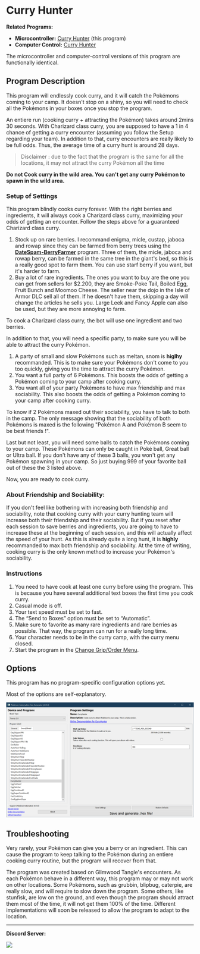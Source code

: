 # Curry Hunter

**Related Programs:**
- **Microcontroller:** [Curry Hunter](https://github.com/PokemonAutomation/Microcontroller/blob/master/Wiki/Programs/PokemonSwSh/CurryHunter.md) (this program)
- **Computer Control:** [Curry Hunter](https://github.com/PokemonAutomation/ComputerControl/blob/master/Wiki/Programs/PokemonSwSh/CurryHunter.md)

The microcontroller and computer-control versions of this program are functionally identical.


## Program Description

This program will endlessly cook curry, and it will catch the Pokémons coming to your camp. It doesn't stop on a shiny, so you will need to check all the Pokémons in your boxes once you stop the program.

An entiere run (cooking curry + attracting the Pokémon) takes around 2mins 30 seconds. With Charizard class curry, you are supposed to have a 1 in 4 chance of getting a curry encounter (assuming you follow the Setup regarding your team). In addition to that, curry encounters are really likely to be full odds. Thus, the average time of a curry hunt is around 28 days.

>Disclaimer : due to the fact that the program is the same for all the locations, it may not attract the curry Pokémon all the time

**Do not Cook curry in the wild area. You can't get any curry Pokémon to spawn in the wild area.**


### Setup of Settings

This program blindly cooks curry forever. With the right berries and ingredients, it will always cook a Charizard class curry, maximizing your odds of getting an encounter. Follow the steps above for a guaranteed Charizard class curry.

1. Stock up on rare berries. I recommand enigma, micle, custap, jaboca and rowap since they can be farmed from berry trees using the [**DateSpam-BerryFarmer**](DateSpam-BerryFarmer.md) program. Three of them, the micle, jaboca and rowap berry, can be farmed in the same tree in the giant's bed, so this is a really good spot to farm them. You can use starf berry if you want, but it's harder to farm.
2. Buy a lot of rare ingredients. The ones you want to buy are the one you can get from sellers for $2.200, they are Smoke-Poke Tail, Boiled Egg, Fruit Bunch and Moomoo Cheese. The seller near the dojo in the Isle of Armor DLC sell all of them. If he doesn't have them, skipping a day will change the articles he sells you. Large Leek and Fancy Apple can also be used, but they are more annoying to farm.

To cook a Charizard class curry, the bot will use one ingredient and two berries.

In addition to that, you will need a specific party, to make sure you will be able to attract the curry Pokémon. 

1. A party of small and slow Pokémons such as meltan, snom is **higlhy** recommanded. This is to make sure your Pokémons don't come to you too quickly, giving you the time to attract the curry Pokémon. 
2. You want a full party of 6 Pokémons. This boosts the odds of getting a Pokémon coming to your camp after cooking curry.
3. You want all of your party Pokémons to have max friendship and max sociability. This also boosts the odds of getting a Pokémon coming to your camp after cooking curry. 

To know if 2 Pokémons maxed out their sociability, you have to talk to both in the camp. The only message showing that the sociability of both Pokémons is maxed is the following "Pokémon A and Pokémon B seem to be best friends !".

Last but not least, you will need some balls to catch the Pokémons coming to your camp. These Pokémons can only be caught in Poké ball, Great ball or Ultra ball. If you don't have any of these 3 balls, you won't get any Pokémon spawning in your camp. So just buying 999 of your favorite ball out of these the 3 listed above.

Now, you are ready to cook curry.


### About Friendship and Sociability:

 If you don't feel like bothering with increasing both friendship and sociability, note that cooking curry with your curry hunting team will increase both their friendship and their sociability. But if you reset after each session to save berries and ingredients, you are going to have to increase these at the beginning of each session, and this will actually affect the speed of your hunt. As this is already quite a long hunt, it is **highly** recommanded to max both friendship and sociability. At the time of writing, cooking curry is the only known method to increase your Pokémon's sociability.


### Instructions

1. You need to have cook at least one curry before using the program. This is because you have several additional text boxes the first time you cook curry.
2. Casual mode is off.
3. Your text speed must be set to fast.
4. The “Send to Boxes” option must be set to “Automatic”.
5. Make sure to favorite as many rare ingredients and rare berries as possible. That way, the program can run for a really long time.
6. Your character needs to be in the curry camp, with the curry menu closed.
7. Start the program in the [Change Grip/Order Menu](/Wiki/Programs/NintendoSwitch/ChangeGripOrderMenu.md).


## Options

This program has no program-specific configuration options yet.

Most of the options are self-explanatory.

<img src="images/CurryHunter-Settings.png">


## Troubleshooting

Very rarely, your Pokémon can give you a berry or an ingredient. This can cause the program to keep talking to the Pokémon during an entiere cooking curry routine, but the program will recover from that.

The program was created based on Glimwood Tangle's encounters. As each Pokémon behave in a different way, this program may or may not work on other locations. Some Pokémons, such as grubbin,  blipbug, caterpie, are really slow, and will require to slow down the program. Some others, like stunfisk, are low on the ground, and even though the program should attract them most of the time, it will not get them 100% of the time. Different implementations will soon be released to allow the program to adapt to the location.


<hr>

**Discord Server:** 

[<img src="https://canary.discordapp.com/api/guilds/695809740428673034/widget.png?style=banner2">](https://discord.gg/cQ4gWxN)


